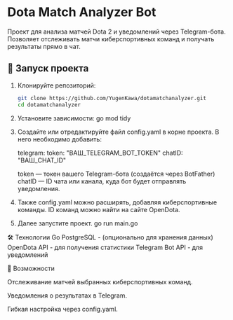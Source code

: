 
# Dota Match Analyzer Bot

Проект для анализа матчей Dota 2 и уведомлений через Telegram-бота.  
Позволяет отслеживать матчи киберспортивных команд и получать результаты прямо в чат.

## 🚀 Запуск проекта

1. Клонируйте репозиторий:

   ```bash
   git clone https://github.com/YugenKawa/dotamatchanalyzer.git
   cd dotamatchanalyzer

2. Установите зависимости:
   go mod tidy

3. Создайте или отредактируйте файл config.yaml в корне проекта.
   В него необходимо добавить:

   telegram:
     token: "ВАШ_TELEGRAM_BOT_TOKEN"
     chatID: "ВАШ_CHAT_ID"

   token — токен вашего Telegram-бота (создаётся через BotFather)
   chatID — ID чата или канала, куда бот будет отправлять уведомления.

4. Также config.yaml можно расширять, добавляя киберспортивные команды.
   ID команд можно найти на сайте OpenDota.

5. Далее запустите проект.
   go run main.go

🛠 Технологии
   Go
   PostgreSQL - (опционально для хранения данных)
   OpenDota API - для получения статистики
   Telegram Bot API - для уведомлений

📌 Возможности

   Отслеживание матчей выбранных киберспортивных команд.

   Уведомления о результатах в Telegram.

   Гибкая настройка через config.yaml.
